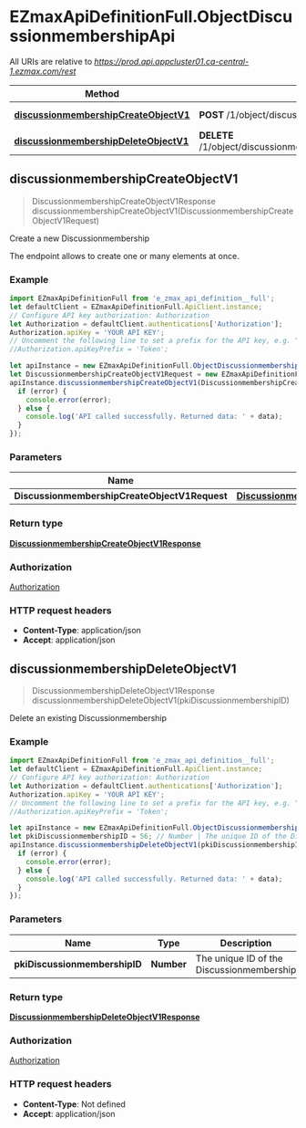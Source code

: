 # EZmaxApiDefinitionFull.ObjectDiscussionmembershipApi

All URIs are relative to *https://prod.api.appcluster01.ca-central-1.ezmax.com/rest*

Method | HTTP request | Description
------------- | ------------- | -------------
[**discussionmembershipCreateObjectV1**](ObjectDiscussionmembershipApi.md#discussionmembershipCreateObjectV1) | **POST** /1/object/discussionmembership | Create a new Discussionmembership
[**discussionmembershipDeleteObjectV1**](ObjectDiscussionmembershipApi.md#discussionmembershipDeleteObjectV1) | **DELETE** /1/object/discussionmembership/{pkiDiscussionmembershipID} | Delete an existing Discussionmembership



## discussionmembershipCreateObjectV1

> DiscussionmembershipCreateObjectV1Response discussionmembershipCreateObjectV1(DiscussionmembershipCreateObjectV1Request)

Create a new Discussionmembership

The endpoint allows to create one or many elements at once.

### Example

```javascript
import EZmaxApiDefinitionFull from 'e_zmax_api_definition__full';
let defaultClient = EZmaxApiDefinitionFull.ApiClient.instance;
// Configure API key authorization: Authorization
let Authorization = defaultClient.authentications['Authorization'];
Authorization.apiKey = 'YOUR API KEY';
// Uncomment the following line to set a prefix for the API key, e.g. "Token" (defaults to null)
//Authorization.apiKeyPrefix = 'Token';

let apiInstance = new EZmaxApiDefinitionFull.ObjectDiscussionmembershipApi();
let DiscussionmembershipCreateObjectV1Request = new EZmaxApiDefinitionFull.DiscussionmembershipCreateObjectV1Request(); // DiscussionmembershipCreateObjectV1Request | 
apiInstance.discussionmembershipCreateObjectV1(DiscussionmembershipCreateObjectV1Request, (error, data, response) => {
  if (error) {
    console.error(error);
  } else {
    console.log('API called successfully. Returned data: ' + data);
  }
});
```

### Parameters


Name | Type | Description  | Notes
------------- | ------------- | ------------- | -------------
 **DiscussionmembershipCreateObjectV1Request** | [**DiscussionmembershipCreateObjectV1Request**](DiscussionmembershipCreateObjectV1Request.md)|  | 

### Return type

[**DiscussionmembershipCreateObjectV1Response**](DiscussionmembershipCreateObjectV1Response.md)

### Authorization

[Authorization](../README.md#Authorization)

### HTTP request headers

- **Content-Type**: application/json
- **Accept**: application/json


## discussionmembershipDeleteObjectV1

> DiscussionmembershipDeleteObjectV1Response discussionmembershipDeleteObjectV1(pkiDiscussionmembershipID)

Delete an existing Discussionmembership



### Example

```javascript
import EZmaxApiDefinitionFull from 'e_zmax_api_definition__full';
let defaultClient = EZmaxApiDefinitionFull.ApiClient.instance;
// Configure API key authorization: Authorization
let Authorization = defaultClient.authentications['Authorization'];
Authorization.apiKey = 'YOUR API KEY';
// Uncomment the following line to set a prefix for the API key, e.g. "Token" (defaults to null)
//Authorization.apiKeyPrefix = 'Token';

let apiInstance = new EZmaxApiDefinitionFull.ObjectDiscussionmembershipApi();
let pkiDiscussionmembershipID = 56; // Number | The unique ID of the Discussionmembership
apiInstance.discussionmembershipDeleteObjectV1(pkiDiscussionmembershipID, (error, data, response) => {
  if (error) {
    console.error(error);
  } else {
    console.log('API called successfully. Returned data: ' + data);
  }
});
```

### Parameters


Name | Type | Description  | Notes
------------- | ------------- | ------------- | -------------
 **pkiDiscussionmembershipID** | **Number**| The unique ID of the Discussionmembership | 

### Return type

[**DiscussionmembershipDeleteObjectV1Response**](DiscussionmembershipDeleteObjectV1Response.md)

### Authorization

[Authorization](../README.md#Authorization)

### HTTP request headers

- **Content-Type**: Not defined
- **Accept**: application/json

